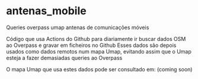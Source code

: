 # antenas_mobile
Queries overpass umap antenas de comunicações móveis

Código que usa Actions do Github para diariamente ir buscar dados OSM ao Overpass e gravar em ficheiros no Github
Esses dados são depois usados como dados remotos num mapa Umap, evitando assim que o Umap esteja a fazer demasiadas queries ao Overpass

O mapa Umap que usa estes dados pode ser consultado em: (coming soon)
